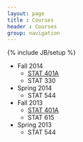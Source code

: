 ```yaml
---
layout: page
title : Courses
header : Courses
group: navigation
---
```

{% include JB/setup %}

- Fall 2014
  - [STAT 401A](courses/stat401A)
  - STAT 330
- Spring 2014
  - STAT 544
- Fall 2013
  - [STAT 401A](courses/stat401A)
  - STAT 615
- Spring 2013
  - STAT 544




